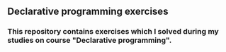 ## Declarative programming exercises

### This repository contains exercises which I solved during my studies on course "Declarative programming".
